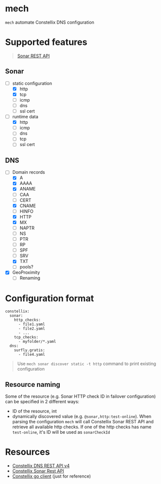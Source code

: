 mech
=======

`mech` automate Constellix DNS configuration

# Supported features

> [Sonar REST API](https://api-docs.constellix.com/)

## Sonar
- [ ] static configuration
  - [x] http
  - [x] tcp
  - [ ] icmp
  - [ ] dns
  - [ ] ssl cert
- [ ] runtime data
  - [x] http
  - [ ] icmp
  - [ ] dns
  - [ ] tcp
  - [ ] ssl cert

## DNS
 - [ ] Domain records
   - [x] A
   - [x] AAAA
   - [x] ANAME
   - [ ] CAA
   - [ ] CERT
   - [x] CNAME
   - [ ] HINFO
   - [x] HTTP
   - [x] MX
   - [ ] NAPTR
   - [ ] NS
   - [ ] PTR
   - [ ] RP
   - [ ] SPF
   - [ ] SRV
   - [x] TXT
   - [ ] pools?

 - [x] GeoProximity
   - [ ] Renaming

# Configuration format
```
constellix:
  sonar:
    http_checks:
      - file1.yaml
      - file2.yaml
      - ...
    tcp_checks:
      - myfolder/*.yaml
  dns:
    surfly.gratis:
      - file4.yaml
```

> Use `mech sonar discover static -t http` command to print existing configuration

## Resource naming

Some of the resource (e.g. Sonar HTTP check ID in failover configuration) can be specified in 2 different ways:
 - ID of the resource, int
 - dynamically discovered value (e.g. `@sonar,http:test-online`). When parsing the configuration `mech` will call Constellix
   Sonar REST API and retrieve all available http checks. If one of the http checks has name `test-online`, it's ID will be
   used as `sonarCheckId`

# Resources
 - [Constellix DNS REST API v4](https://api.dns.constellix.com/v4/docs#tag/Domains)
 - [Constellix Sonar Rest API](https://api-docs.constellix.com/)
 - [Constellix go client](https://github.com/Constellix/constellix-go-client) (just for reference)
